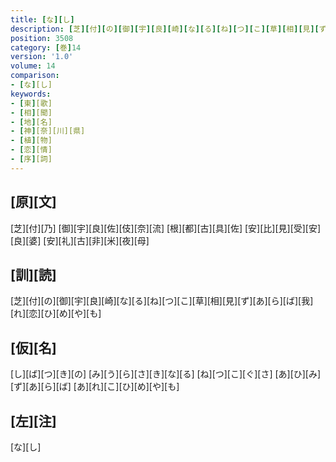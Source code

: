 ```yaml
---
title: [な][し]
description: [芝][付][の][御][宇][良][崎][な][る][ね][つ][こ][草][相][見][ず][あ][ら][ば][我][れ][恋][ひ][め][や][も]
position: 3508
category: [巻]14
version: '1.0'
volume: 14
comparison:
- [な][し]
keywords:
- [東][歌]
- [相][聞]
- [地][名]
- [神][奈][川][県]
- [植][物]
- [恋][情]
- [序][詞]
---
```


## [原][文]

[芝][付][乃] [御][宇][良][佐][伎][奈][流] [根][都][古][具][佐] [安][比][見][受][安][良][婆] [安][礼][古][非][米][夜][母]

## [訓][読]

[芝][付][の][御][宇][良][崎][な][る][ね][つ][こ][草][相][見][ず][あ][ら][ば][我][れ][恋][ひ][め][や][も]

## [仮][名]

[し][ば][つ][き][の] [み][う][ら][さ][き][な][る] [ね][つ][こ][ぐ][さ] [あ][ひ][み][ず][あ][ら][ば] [あ][れ][こ][ひ][め][や][も]

## [左][注]

[な][し]
